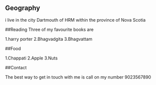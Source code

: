 
## Geography
i live in the city Dartmouth of HRM within the province of Nova Scotia

##Reading
Three of my favourite books are

1.harry porter
2.Bhagvadgita
3.Bhagvattam

##Food

1.Chappati
2.Apple
3.Nuts

##Contact

The best way to get in touch with me is call on my number 9023567890
